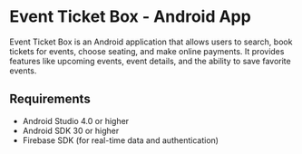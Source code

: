 # Event Ticket Box - Android App

Event Ticket Box is an Android application that allows users to search, book tickets for events, choose seating, and make online payments. It provides features like upcoming events, event details, and the ability to save favorite events.

## Requirements
- Android Studio 4.0 or higher
- Android SDK 30 or higher
- Firebase SDK (for real-time data and authentication)